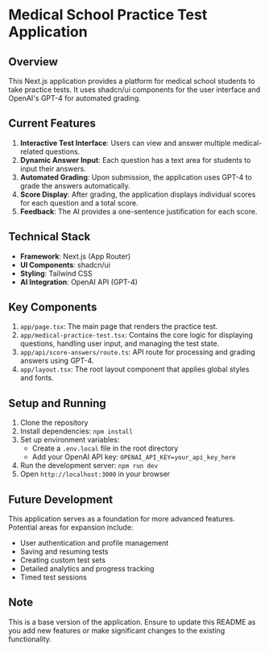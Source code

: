 # Medical School Practice Test Application

## Overview
This Next.js application provides a platform for medical school students to take practice tests. It uses shadcn/ui components for the user interface and OpenAI's GPT-4 for automated grading.

## Current Features
1. **Interactive Test Interface**: Users can view and answer multiple medical-related questions.
2. **Dynamic Answer Input**: Each question has a text area for students to input their answers.
3. **Automated Grading**: Upon submission, the application uses GPT-4 to grade the answers automatically.
4. **Score Display**: After grading, the application displays individual scores for each question and a total score.
5. **Feedback**: The AI provides a one-sentence justification for each score.

## Technical Stack
- **Framework**: Next.js (App Router)
- **UI Components**: shadcn/ui
- **Styling**: Tailwind CSS
- **AI Integration**: OpenAI API (GPT-4)

## Key Components
1. `app/page.tsx`: The main page that renders the practice test.
2. `app/medical-practice-test.tsx`: Contains the core logic for displaying questions, handling user input, and managing the test state.
3. `app/api/score-answers/route.ts`: API route for processing and grading answers using GPT-4.
4. `app/layout.tsx`: The root layout component that applies global styles and fonts.

## Setup and Running
1. Clone the repository
2. Install dependencies: `npm install`
3. Set up environment variables:
   - Create a `.env.local` file in the root directory
   - Add your OpenAI API key: `OPENAI_API_KEY=your_api_key_here`
4. Run the development server: `npm run dev`
5. Open `http://localhost:3000` in your browser

## Future Development
This application serves as a foundation for more advanced features. Potential areas for expansion include:
- User authentication and profile management
- Saving and resuming tests
- Creating custom test sets
- Detailed analytics and progress tracking
- Timed test sessions

## Note
This is a base version of the application. Ensure to update this README as you add new features or make significant changes to the existing functionality.